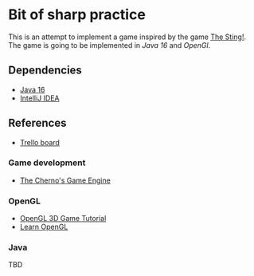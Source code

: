 # Bit of sharp practice

This is an attempt to implement a game inspired by the game [The Sting!](https://en.wikipedia.org/wiki/The_Sting!). The game is going to be implemented in _Java 16_ and _OpenGl_.

## Dependencies

* [Java 16](https://www.oracle.com/java/technologies/javase/jdk16-archive-downloads.html)
* [IntelliJ IDEA](https://www.jetbrains.com/idea/download/?fromIDE=#section=windows)

## References

* [Trello board](https://trello.com/b/iOsC9KXR/the-sting-revisited)

### Game development

* [The Cherno's Game Engine](https://www.youtube.com/watch?v=vtWdgtMo1T4&list=PLlrATfBNZ98dC-V-N3m0Go4deliWHPFwT&index=2)

### OpenGL

* [OpenGL 3D Game Tutorial](https://www.youtube.com/watch?v=VS8wlS9hF8E&list=PLRIWtICgwaX0u7Rf9zkZhLoLuZVfUksDP&index=1)
* [Learn OpenGL](https://learnopengl.com/Introduction)

### Java

TBD
